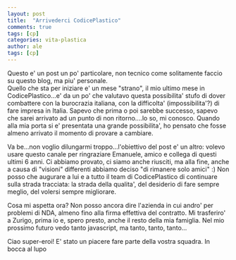```yaml
---
layout: post
title:  "Arrivederci CodicePlastico"
comments: true
tags: [cp]
categories: vita-plastica
author: ale
tags: [cp]
---
```


Questo e' un post un po' particolare, non tecnico come solitamente faccio su questo blog, ma piu' personale.  
Quello che sta per iniziare e' un mese "strano", il mio ultimo mese in CodicePlastico...e' da un po' che valutavo questa possibilita' stufo di dover combattere con la burocrazia italiana, con la difficolta' (impossibilita'?) di fare impresa in Italia. Sapevo che prima o poi sarebbe successo, sapevo che sarei arrivato ad un punto di non ritorno....lo so, mi conosco.
Quando alla mia porta si e' presentata una grande possibilita', ho pensato che fosse almeno arrivato il momento di provare a cambiare. 

Va be...non voglio dilungarmi troppo...l'obiettivo del post e' un altro: volevo usare questo canale per ringraziare Emanuele, amico e collega di questi ultimi 6 anni. Ci abbiamo provato, ci siamo anche riusciti, ma alla fine, anche a causa di "visioni" differenti abbiamo deciso "di rimanere solo amici" :)
Non posso che augurare a lui e a tutto il team di CodicePlastico di continuare sulla strada tracciata: la strada della qualita', del desiderio di fare sempre meglio, del volersi sempre migliorare.

Cosa mi aspetta ora? Non posso ancora dire l'azienda in cui andro' per problemi di NDA, almeno fino alla firma effettiva del contratto. Mi trasferiro' a Zurigo, prima io e, spero presto, anche il resto della mia famiglia. Nel mio prossimo futuro vedo tanto javascript, ma tanto, tanto, tanto...

Ciao super-eroi! E' stato un piacere fare parte della vostra squadra.
In bocca al lupo